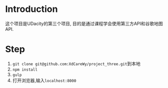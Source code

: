# Introduction
这个项目是UDacity的第三个项目, 目的是通过课程学会使用第三方API和谷歌地图API.
# Step
1. ```git clone git@github.com:XdCareWy/project_three.git```到本地
2. ```npm install```
3. ```gulp```
4. 打开浏览器,输入```localhost:8000```